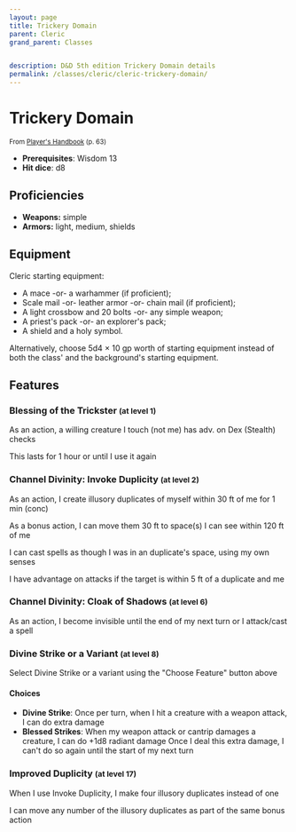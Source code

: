 ```yaml
---
layout: page
title: Trickery Domain
parent: Cleric
grand_parent: Classes


description: D&D 5th edition Trickery Domain details
permalink: /classes/cleric/cleric-trickery-domain/
---
```


# Trickery Domain

<small>From <a target="_blank" href="https://dnd.wizards.com/products/tabletop-games/rpg-products/rpg_playershandbook">Player's Handbook</a> (p. 63)</small>
- **Prerequisites**: Wisdom 13
- **Hit dice**: d8

## Proficiencies

- **Weapons:** simple
- **Armors:** light, medium, shields

## Equipment


Cleric starting equipment:

- A mace -or- a warhammer (if proficient);
- Scale mail -or- leather armor -or- chain mail (if proficient);
- A light crossbow and 20 bolts -or- any simple weapon;
- A priest's pack -or- an explorer's pack;
- A shield and a holy symbol.

Alternatively, choose 5d4 × 10 gp worth of starting equipment instead of both the class' and the background's starting equipment.


## Features

### Blessing of the Trickster <small>(at level 1)</small>


As an action, a willing creature I touch (not me) has adv. on Dex (Stealth) checks

This lasts for 1 hour or until I use it again



### Channel Divinity: Invoke Duplicity <small>(at level 2)</small>


As an action, I create illusory duplicates of myself within 30 ft of me for 1 min (conc)

As a bonus action, I can move them 30 ft to space(s) I can see within 120 ft of me

I can cast spells as though I was in an duplicate's space, using my own senses

I have advantage on attacks if the target is within 5 ft of a duplicate and me



### Channel Divinity: Cloak of Shadows <small>(at level 6)</small>


As an action, I become invisible until the end of my next turn or I attack/cast a spell



### Divine Strike or a Variant <small>(at level 8)</small>


Select Divine Strike or a variant using the "Choose Feature" button above
#### Choices
- **Divine Strike**: 
   Once per turn, when I hit a creature with a weapon attack, I can do extra damage
- **Blessed Strikes**: 
   When my weapon attack or cantrip damages a creature, I can do +1d8 radiant damage
   Once I deal this extra damage, I can't do so again until the start of my next turn






### Improved Duplicity <small>(at level 17)</small>


When I use Invoke Duplicity, I make four illusory duplicates instead of one

I can move any number of the illusory duplicates as part of the same bonus action


